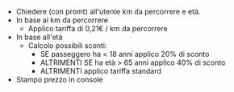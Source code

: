 <!-- calcolo del prezzo del biglietto del treno -->
<!-- BRAINSTORMING -->

- Chiedere (con promt) all'utente km da percorrere e età.
- In base ai km da percorrere
  - Applico tariffa di 0,21€ / km da percorrere
- In base all'età  
  - Calcolo possibili sconti: 
    - SE passeggero ha < 18 anni applico 20% di sconto
    - ALTRIMENTI SE ha età > 65 anni applico 40% di sconto
    - ALTRIMENTI applico tariffa standard
- Stampo prezzo in console     

